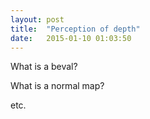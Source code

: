 ```yaml
---
layout: post
title:  "Perception of depth"
date:   2015-01-10 01:03:50
---
```

What is a beval?

What is a normal map?

etc.
